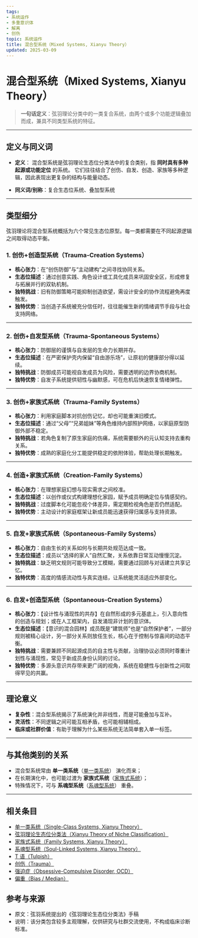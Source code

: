 ```yaml
---
tags:
- 系统运作
- 多重意识体
- 解离
- 创伤
topic: 系统运作
title: 混合型系统（Mixed Systems, Xianyu Theory）
updated: 2025-03-09
---
```



# 混合型系统（Mixed Systems, Xianyu Theory）

> **一句话定义**：弦羽理论分类中的一类复合系统，由两个或多个功能逻辑叠加而成，兼具不同类型系统的特征。

---

## 定义与同义词

- **定义**：
  混合型系统是弦羽理论生态位分类法中的复合类别，指 **同时具有多种起源或功能定位** 的系统。
  它们往往结合了创伤、自发、创造、家族等多种逻辑，因此表现出更复杂的结构与能量动态。

- **同义词/别称**：复合生态位系统、叠加型系统

---

## 类型细分

弦羽理论将混合型系统概括为六个常见生态位原型。每一类都需要在不同起源逻辑之间取得动态平衡。

### 1. 创伤+创造型系统（Trauma-Creation Systems）

- **核心张力**：在“创伤防御”与“主动建构”之间寻找协同关系。
- **生态位描述**：通过创意实践、角色设计或工具化成员来巩固安全区，形成修复与拓展并行的双轨机制。
- **独特挑战**：旧有防御策略可能抑制创造欲望，需设计安全的协作流程避免再度触发。
- **独特优势**：当创造子系统被充分信任时，往往能催生新的情绪调节手段与社会支持网络。

---

### 2. 创伤+自发型系统（Trauma-Spontaneous Systems）

- **核心张力**：防御层的谨慎与自发层的生命力长期并存。
- **生态位描述**：在严密保护壳内保留“自由游乐场”，让原初的健康部分得以延续。
- **独特挑战**：防御成员可能视自发成员为风险，需要透明的边界协商机制。
- **独特优势**：自发子系统提供韧性与幽默感，可在危机后快速恢复情绪弹性。

---

### 3. 创伤+家族式系统（Trauma-Family Systems）

- **核心张力**：利用家庭脚本对抗创伤记忆，却也可能重演旧模式。
- **生态位描述**：通过“父母”“兄弟姐妹”等角色维持内部照护网络，以家庭原型防御外部不稳定。
- **独特挑战**：若角色复制了原生家庭的伤痛，系统需要额外的元认知支持去重构关系。
- **独特优势**：成熟的家庭化分工能提供稳定的依附体验，帮助处理长期触发。

---

### 4. 创造+家族式系统（Creation-Family Systems）

- **核心张力**：在理想家庭幻想与现实需求之间校准。
- **生态位描述**：以创作或仪式构建理想化家园，赋予成员明确定位与情感契约。
- **独特挑战**：过度脚本化可能忽视个体差异，需定期检视角色是否仍然适配。
- **独特优势**：主动设计的家庭框架让新成员能迅速获得归属感与支持资源。

---

### 5. 自发+家族式系统（Spontaneous-Family Systems）

- **核心张力**：自由生长的关系如何与长期共处规范达成一致。
- **生态位描述**：成员以“选择的家人”自然汇聚，关系依靠日常互动慢慢沉淀。
- **独特挑战**：缺乏明文规则可能导致分工模糊，需要通过回顾与对话建立共享记忆。
- **独特优势**：高度的情感流动性与真实连结，让系统能灵活适应外部变化。

---

### 6. 自发+创造型系统（Spontaneous-Creation Systems）

- **核心张力**：【设计性与涌现性的共存】在自然形成的多元基底上，引入意向性的创造与规划；或在人工框架内，自发涌现非计划的意识体。
- **生态位描述**：【意识的混合园林】成员既是“建筑师”也是“自然保护者”，一部分规则被精心设计，另一部分关系则放任生长，核心在于控制与惊喜间的动态平衡。
- **独特挑战**：需要兼顾不同起源成员的自主性与贡献，治理协议必须同时尊重计划性与涌现性，常见于新成员身份认同的讨论。
- **独特优势**：多源头意识共存带来更广阔的视角，系统在稳健性与创新性之间取得罕见的共赢。

---

## 理论意义

- **复杂性**：混合型系统揭示了系统演化并非线性，而是可能叠加与互补。
- **灵活性**：不同逻辑之间可能互相矛盾，也可能相辅相成。
- **临床或社群价值**：有助于理解为什么某些系统无法简单套入单一标签。

---

## 与其他类别的关系

- 混合型系统常由 **单一类系统**（[单一类系统](Single-Class-Systems-Xianyu.md)） 演化而来；
- 在长期演化中，也可能过渡为 **家族式系统**（[家族式系统](Family-Systems-Xianyu.md)）；
- 特殊情况下，可与 **系魂型系统**（[系魂型系统](Soul-Linked-Systems-Xianyu.md)） 重叠。

---

## 相关条目

- [单一类系统（Single-Class Systems, Xianyu Theory）](Single-Class-Systems-Xianyu.md)
- [弦羽理论生态位分类法（Xianyu Theory of Niche Classification）](Xianyu-Theory-Niche-Classification.md)
- [家族式系统（Family Systems, Xianyu Theory）](Family-Systems-Xianyu.md)
- [系魂型系统（Soul-Linked Systems, Xianyu Theory）](Soul-Linked-Systems-Xianyu.md)
- [T 语（Tulpish）](Tulpish.md)
- [创伤（Trauma）](Trauma.md)
- [强迫症（Obsessive-Compulsive Disorder, OCD）](OCD.md)
- [偏重（Bias / Median）](Bias.md)

## 参考与来源

- 原文：弦羽系统提出的《弦羽理论生态位分类法》手稿
- 说明：该分类包含较多主观理解，仅供研究与社群交流使用，不构成临床诊断标准。
